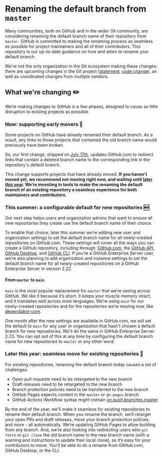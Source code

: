 # Renaming the default branch from `master`

Many communities, both on GitHub and in the wider Git community, are considering renaming the default branch name of their repository from `master`. GitHub is committed to making the renaming process as seamless as possible for project maintainers and all of their contributors. This repository is our up-to-date guidance on how and when to rename your default branch.

We're not the only organization in the Git ecosystem making these changes: there are upcoming changes in the Git project ([statement](https://sfconservancy.org/news/2020/jun/23/gitbranchname/), [code change](https://lore.kernel.org/git/pull.656.v4.git.1593009996.gitgitgadget@gmail.com/)), as well as coordinated changes from multiple vendors.

## What we're changing :pencil2:

We’re making changes to GitHub in a few phases, designed to cause as little disruption to existing projects as possible.

### Now: supporting early movers 🚚

Some projects on GitHub have already renamed their default branch. As a result, any links to those projects that contained the old branch name would previously have been broken. 

So, our first change, shipped on [July 17th](https://github.blog/changelog/2020-07-17-links-to-deleted-branches-now-redirect-to-the-default-branch/), updates GitHub.com to redirect links that contain a deleted branch name to the corresponding link in the repository's default branch.

This change supports projects that have already moved. **If you haven’t moved yet, we recommend not moving right now, and waiting until [later this year](#later-this-year). We’re investing in tools to make the renaming the default branch of an existing repository a seamless experience for both maintainers and contributors.**

### This summer: a configurable default for new repositories 🆕

Our next step helps users and organization admins that want to ensure all new repositories they create use the default branch name of their choice.

To enable that choice, later this summer we’re adding new user and organization settings to set the default branch name for all newly-created repositories on GitHub.com. These settings will cover all the ways you can create a GitHub repository, including through: [GitHub.com](https://github.com/new), the [GitHub API](https://developer.github.com/v3/guides/getting-started/#create-a-repository), [GitHub Desktop](https://desktop.github.com/), and [GitHub CLI](https://cli.github.com/). If you’re a GitHub Enterprise Server user, we’re also planning to add organization and instance settings to set the default branch name for all newly-created repositories on a GitHub Enterprise Server in version 2.22.

#### From `master` to `main`

`main` is the most popular replacement for `master` that we’re seeing across GitHub. We like it because it’s short, it keeps your muscle memory intact, and it translates well across most languages. We’re using `main` for our newly-created repositories and for the repositories we’re moving now, like [dependabot-core](https://github.com/dependabot/dependabot-core).

One month after the new settings are available in GitHub.com, we will set the default to `main` for any user or organization that hasn't chosen a default branch for new repositories. We'll do the same in GitHub Enterprise Server 2.23. You can opt out of this at any time by configuring the default branch name for new repositories to `master` or any other word.

<a name="later-this-year"></a>

### Later this year: seamless move for existing repositories 🚀

For existing repositories, renaming the default branch today causes a set of challenges:

- Open pull requests need to be retargeted to the new branch
- Draft releases need to be retargeted to the new branch
- Branch protection policies need to be transferred to the new branch
- GitHub Pages expects content in the `master` or `gh-pages` branch
- GitHub Actions Workflow syntax might contain [on.push.branches.master](https://docs.github.com/en/actions/reference/workflow-syntax-for-github-actions#onpushpull_requestbranchestags)

By the end of the year, we'll make it seamless for existing repositories to rename their default branch. When you rename the branch, we’ll retarget your open PRs and draft releases, move your branch protection policies, and more - all automatically. We’re updating GitHub Pages to allow building from any branch. And, we’re also looking into redirecting users who `git fetch` or `git clone` the old branch name to the new branch name (with a warning and instructions to update their local clone), so it’s easy for your contributors to move. You’ll be able to do a rename from GitHub.com, GitHub Desktop, or the CLI.
